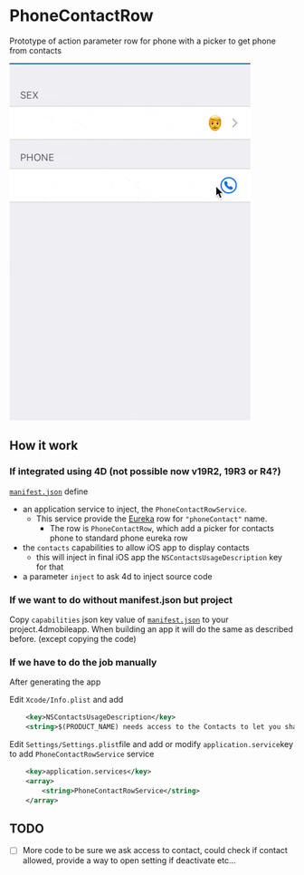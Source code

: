 # PhoneContactRow

Prototype of action parameter row for phone with a picker to get phone from contacts

![preview](template.gif)

## How it work

### If integrated using 4D (not possible now v19R2, 19R3 or R4?)

[`manifest.json`](manifest.json) define
- an application service to inject, the `PhoneContactRowService`.
  - This service provide the [Eureka](https://github.com/xmartlabs/Eureka) row for `"phoneContact"` name.
     - The row is `PhoneContactRow`, which add a picker for contacts phone to standard phone eureka row
- the `contacts` capabilities to allow iOS app to display contacts
  - this will inject in final iOS app the `NSContactsUsageDescription` key for that
- a parameter `inject` to ask 4d to inject source code

### If we want to do without manifest.json but project

Copy `capabilities` json key value of [`manifest.json`](manifest.json) to your project.4dmobileapp. When building an app it will do the same as described before.
(except copying the code)

### If we have to do the job manually

After generating the app

Edit `Xcode/Info.plist` and add

```xml
	<key>NSContactsUsageDescription</key>
	<string>$(PRODUCT_NAME) needs access to the Contacts to let you share it.</string>
```

Edit `Settings/Settings.plist`file and add or modify `application.service`key to add `PhoneContactRowService` service

```xml
	<key>application.services</key>
	<array>
		<string>PhoneContactRowService</string>
	</array>
```

## TODO

- [ ] More code to be sure we ask access to contact, could check if contact allowed, provide a way to open setting if deactivate etc...
